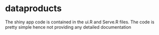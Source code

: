 # dataproducts

The shiny app code is contained in the ui.R and Serve.R files.
The code is pretty simple hence not providing any detailed documentation